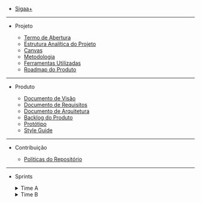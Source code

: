 - [Sigaa+](/)

---

- Projeto

  - [Termo de Abertura](/docs/TAP)
  - [Estrutura Analítica do Projeto](/docs/EstruturaAnalítica)
  - [Canvas](docs/assets/modeloCanvas)
  - [Metodologia](/docs/DocumentoDeMetodologia)
  - [Ferramentas Utilizadas](/docs/Ferramentas)
  - [Roadmap do Produto](/docs/DocumentoDoRoadmap)

---

- Produto

  - [Documento de Visão](/docs/DocumentoDeVisao)
  - [Documento de Requisitos](/docs/DocumentoDeRequisitos)
  - [Documento de Arquitetura](/docs/DocumentoDeArquitetura)
  - [Backlog do Produto](/docs/BacklogDoProduto)
  - [Protótipo](/docs/Prototipo)
  - [Style Guide]()

---

- Contribuição

  - [Politicas do Repositório](/docs/CONTRIBUTING)

---

- Sprints

  <details>
    <summary> Time A</summary>
      <details>
      <summary> Sprint 00</summary> 
      <ul>
      <li> <a href="https://github.com/fga-eps-mds/2021.2-Sigaa-Plus/blob/main/docs/sprints/sprint0/Time%20A/Planejamento.md">Planejamento</a> </li>
      <li> <a href="https://github.com/fga-eps-mds/2021.2-Sigaa-Plus/blob/main/docs/sprints/sprint0/Time%20A/Resultado.md">Resultado</a></li>
      </ul>
      </details>
      <details>
      <summary>Sprint 01 </summary>
      <ul>
      <li> <a href="https://github.com/fga-eps-mds/2021.2-Sigaa-Plus/blob/main/docs/sprints/sprint1/Time%20A/Planejamento.md">Planejamento</a></li> 
      <li><a href="https://github.com/fga-eps-mds/2021.2-Sigaa-Plus/blob/main/docs/sprints/sprint1/Time%20A/Resultado.md">Resultado</a></li>
      </ul>
      </details>
      <details>
      <summary>Sprint 02 </summary>
      <ul>
      <li> <a href="https://github.com/fga-eps-mds/2021.2-Sigaa-Plus/blob/main/docs/sprints/sprint2/Time%20A/Planejamento.md">Planejamento</a></li> 
      <li><a href="https://github.com/fga-eps-mds/2021.2-Sigaa-Plus/blob/main/docs/sprints/sprint2/Time%20A/Resultado.md">Resultado</a></li>
      </ul>
      </details>
      <details>
      <summary>Sprint 03 </summary>
      <ul>
      <li> <a href="https://github.com/fga-eps-mds/2021.2-Sigaa-Plus/blob/main/docs/sprints/sprint3/Tima%20A/Planejamento.md">Planejamento</a></li> 
      <li> <a href="https://github.com/fga-eps-mds/2021.2-Sigaa-Plus/blob/main/docs/sprints/sprint3/Tima%20A/Resultado.md">Resultado</a></li>
       </ul>
      </details>
      <details>
      <summary>Sprint 04 </summary>
      <ul>
      <li> <a href="https://github.com/fga-eps-mds/2021.2-Sigaa-Plus/blob/main/docs/sprints/sprint4/Time%20A/Planejamento.md">Planejamento</a></li> 
      <li> <a href="https://github.com/fga-eps-mds/2021.2-Sigaa-Plus/blob/main/docs/sprints/sprint4/Time%20A/Resultado.md">Resultado</a></li>
      </ul>
      </details>
      <details>
      <summary>Sprint 05 </summary>
      <ul>
      <li> <a href="https://github.com/fga-eps-mds/2021.2-Sigaa-Plus/blob/main/docs/sprints/sprint5/TimeA/planejamento.md">Planejamento</a></li> 
      <li> <a href="https://github.com/fga-eps-mds/2021.2-Sigaa-Plus/blob/main/docs/sprints/sprint5/TimeA/Resultado.md">Resultado</a></li>
      </ul>
      </details>
      <details>
      <summary>Sprint 06 </summary>
      <ul>
      <li> <a href="">Planejamento</a></li>
      <li> <a href="">Resultado</a></li> 
      </ul>
      </details>
      <details>
      <summary>Sprint 07 </summary>
      <ul>
      <li> <a href="https://github.com/fga-eps-mds/2021.2-Sigaa-Plus/blob/gh-pages/docs/sprints/sprint7/TimeA/planejamento.md">Planejamento</a></li>
      <li> <a href="https://github.com/fga-eps-mds/2021.2-Sigaa-Plus/blob/main/docs/sprints/sprint7/Time%20A/Resultado.md">Resultado</a></li>
      </ul>
      </details>
   <details>
      <summary>Sprint 08 </summary>
      <ul>
      <li> <a href="https://github.com/fga-eps-mds/2021.2-Sigaa-Plus/blob/main/docs/sprints/sprint8/Time%20A/Planejamento.md">Planejamento</a></li>
      <li> <a href="https://github.com/fga-eps-mds/2021.2-Sigaa-Plus/blob/main/docs/sprints/sprint8/Time%20A/Resultado.md">Resultado</a></li>
      </ul>
      </details>
   <details>
      <summary>Sprint 09 </summary>
      <ul>
      <li> <a href="">Planejamento</a></li>
      <li> <a href="">Resultado</a></li>
      </ul>
      </details>
   <details>
      <summary>Sprint 10 </summary>
      <ul>
      <li> <a href="">Planejamento</a></li>
      <li> <a href="">Resultado</a></li>
      </ul>
      </details>
    </details>

    <details>
    <summary> Time B</summary>
     <details>
      <summary>Sprint 00 </summary>
      <ul>
      <li> <a href="https://github.com/fga-eps-mds/2021.2-Sigaa-Plus/blob/main/docs/sprints/sprint0/Time%20B/Planejamento.md">Planejamento</a></li> 
      <li> <a href="https://github.com/fga-eps-mds/2021.2-Sigaa-Plus/blob/main/docs/sprints/sprint0/Time%20B/Resultado.md">Resultado</a></li>
      </ul>
      </details>
      <details>
      <summary>Sprint 01 </summary>
      <ul>
      <li> <a href="https://github.com/fga-eps-mds/2021.2-Sigaa-Plus/blob/main/docs/sprints/sprint1/Time%20B/Planejamento.md">Planejamento</a></li> 
      <li> <a href="https://github.com/fga-eps-mds/2021.2-Sigaa-Plus/blob/main/docs/sprints/sprint1/Time%20B/Resultado.md">Resultado</a></li>
      </ul>
      </details>
      <details>
      <summary>Sprint 02 </summary>
      <ul>
      <li> <a href="https://github.com/fga-eps-mds/2021.2-Sigaa-Plus/blob/main/docs/sprints/sprint2/Time%20B/Planejamento.md">Planejamento</a></li> 
      <li> <a href="https://github.com/fga-eps-mds/2021.2-Sigaa-Plus/blob/main/docs/sprints/sprint2/Time%20B/Resultado.md">Resultado</a></li>
      </ul>
      </details>
      <details>
      <summary>Sprint 03 </summary>
      <ul>
      <li> <a href="https://github.com/fga-eps-mds/2021.2-Sigaa-Plus/blob/main/docs/sprints/sprint3/Time%20B/Planejamento.md">Planejamento</a></li> 
      <li> <a href="https://github.com/fga-eps-mds/2021.2-Sigaa-Plus/blob/main/docs/sprints/sprint3/Time%20B/Resultado.md">Resultado</a></li>
      </ul>
      </details>
      <details>
      <summary>Sprint 04 </summary>
      <ul>
      <li> <a href="https://github.com/fga-eps-mds/2021.2-Sigaa-Plus/blob/main/docs/sprints/sprint4/Time%20B/Planejamento.md">Planejamento</a></li> 
      <li> <a href="https://github.com/fga-eps-mds/2021.2-Sigaa-Plus/blob/main/docs/sprints/sprint4/Time%20B/Resultado.md">Resultado</a></li>
      </ul>
      </details>
      <details>
      <summary>Sprint 05 </summary>
      <ul>
      <li> <a href="https://github.com/fga-eps-mds/2021.2-Sigaa-Plus/blob/main/docs/sprints/sprint5/TimeB/planejamento.md">Planejamento</a></li>
      <li> <a href="https://github.com/fga-eps-mds/2021.2-Sigaa-Plus/blob/main/docs/sprints/sprint5/TimeB/Resultado.md">Resultado</a></li>
      </ul>
      </details>
      <details>
      <summary>Sprint 06 </summary>
      <ul>
      <li> <a href="">Planejamento</a></li>
      <li> <a href="">Resultado</a></li>
      </ul>
      </details>
      <details>
      <summary>Sprint 07 </summary>
      <ul>
      <li> <a href="https://github.com/fga-eps-mds/2021.2-Sigaa-Plus/blob/main/docs/sprints/sprint7/Time%20B/Planejamento.md">Planejamento</a></li>
      <li> <a href="">Resultado</a></li>
      </ul>
      </details>
   <details>
      <summary>Sprint 08 </summary>
      <ul>
      <li> <a href="">Planejamento</a></li>
      <li> <a href="">Resultado</a></li>
      </ul>
      </details>
   <details>
      <summary>Sprint 09 </summary>
      <ul>
      <li> <a href="">Planejamento</a></li>
      <li> <a href="">Resultado</a></li>
      </ul>
      </details>
   <details>
      <summary>Sprint 10 </summary>
      <ul>
      <li> <a href="">Planejamento</a></li>
      <li> <a href="">Resultado</a></li>
      </ul>
      </details>
      </details>
      

    
